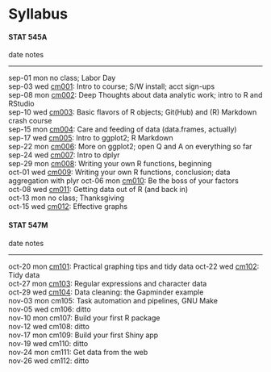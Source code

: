 # Syllabus



<!--
Until we truly get rolling, you can also see a chronology of the course [from 2013](http://www.stat.ubc.ca/~jenny/STAT545A/current.html).
-->



<!-- unholy hack to make following two tables less wide and the same wide -->
<style type="text/css">
table {
   max-width: 50%;
}
</style>

#### STAT 545A


date         notes                                                                                                                        
-----------  -----------------------------------------------------------------------------------------------------------------------------
sep-01 mon   no class; Labor Day                                                                                                          
sep-03 wed   <a href="cm001_course-intro-sw-install-account-signup.html">cm001</a>: Intro to course; S/W install; acct sign-ups           
sep-08 mon   <a href="cm002_r-rstudio-intro.html">cm002</a>: Deep Thoughts about data analytic work; intro to R and RStudio               
sep-10 wed   <a href="cm003_r-objects-git-toe-dip.html">cm003</a>: Basic flavors of R objects; Git(Hub) and (R) Markdown crash course     
sep-15 mon   <a href="cm004_care-feeding-data.html">cm004</a>: Care and feeding of data (data.frames, actually)                           
sep-17 wed   <a href="cm005_still-data-ggplot2-rmarkdown.html">cm005</a>: Intro to ggplot2; R Markdown                                    
sep-22 mon   <a href="cm006_q-and-a-more-ggplot2.html">cm006</a>: More on ggplot2; open Q and A on everything so far                      
sep-24 wed   <a href="cm007_dplyr-intro.html">cm007</a>: Intro to dplyr                                                                   
sep-29 mon   <a href="cm008_write-function-day1.html">cm008</a>: Writing your own R functions, beginning                                  
oct-01 wed   <a href="cm009_write-function-data-agg.html">cm009</a>: Writing your own R functions, conclusion; data aggregation with plyr 
oct-06 mon   <a href="cm010_factors.html">cm010</a>: Be the boss of your factors                                                          
oct-08 wed   <a href="cm011_files-out-in.html">cm011</a>: Getting data out of R (and back in)                                             
oct-13 mon   no class; Thanksgiving                                                                                                       
oct-15 wed   <a href="cm012_effective-graphs.html">cm012</a>: Effective graphs                                                            

#### STAT 547M


date         notes                                                                                                
-----------  -----------------------------------------------------------------------------------------------------
oct-20 mon   <a href="cm101_practical-graph-tips-tidy-data.html">cm101</a>: Practical graphing tips and tidy data 
oct-22 wed   <a href="cm102_data-manipulation-finale.html">cm102</a>: Tidy data                                   
oct-27 mon   <a href="cm103_regular-expressions.html">cm103</a>: Regular expressions and character data           
oct-29 wed   <a href="cm104_data-cleaning.html">cm104</a>: Data cleaning: the Gapminder example                   
nov-03 mon   cm105: Task automation and pipelines, GNU Make                                                       
nov-05 wed   cm106: ditto                                                                                         
nov-10 mon   cm107: Build your first R package                                                                    
nov-12 wed   cm108: ditto                                                                                         
nov-17 mon   cm109: Build your first Shiny app                                                                    
nov-19 wed   cm110: ditto                                                                                         
nov-24 mon   cm111: Get data from the web                                                                         
nov-26 wed   cm112: ditto                                                                                         
